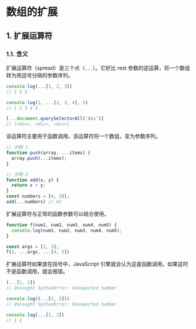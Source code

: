 # 数组的扩展

## 1. 扩展运算符

### 1.1. 含义

扩展运算符（spread）是三个点（`...`）。它好比 rest 参数的逆运算，将一个数组转为用逗号分隔的参数序列。

```javascript
console.log(...[1, 2, 3])
// 1 2 3

console.log(1, ...[2, 3, 4], 5)
// 1 2 3 4 5

[...document.querySelectorAll('div')]
// [<div>, <div>, <div>]
```

该运算符主要用于函数调用。该运算符将一个数组，变为参数序列。

```javascript
// 示例 1
function push(array, ...items) {
  array.push(...items);
}

// 示例 2
function add(x, y) {
  return x + y;
}
const numbers = [4, 38];
add(...numbers) // 42
```

扩展运算符与正常的函数参数可以结合使用。

```javascript
function f(num1, num2, num3, num4, num5) {
  console.log(num1, num2, num3, num4, num5);
}

const args = [2, 3];
f(1, ...args, ...[4, 5])
```

扩展运算符如果放在括号中，JavaScript 引擎就会认为这是函数调用。如果这时不是函数调用，就会报错。

```javascript
(...[1, 2])
// Uncaught SyntaxError: Unexpected number

console.log((...[1, 2]))
// Uncaught SyntaxError: Unexpected number

console.log(...[1, 2])
// 1 2
```